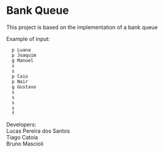 # Bank Queue
This project is based on the implementation of a bank queue

Example of input:  
```
  p Luana
  p Joaquim
  g Manoel
  s
  s
  p Caio
  p Nair
  g Gustavo
  s
  s
  s
  s
  f
```
Developers:  
  Lucas Pereira dos Santos  
  Tiago Catoia  
  Bruno Mascioli  